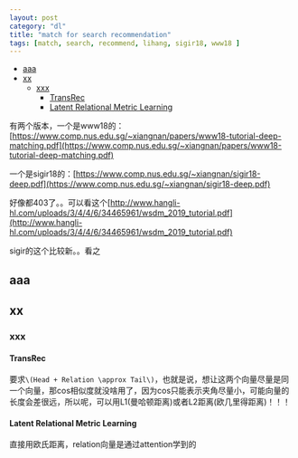 ```yaml
---
layout: post
category: "dl"
title: "match for search recommendation"
tags: [match, search, recommend, lihang, sigir18, www18 ]
---
```


<!-- TOC -->

- [aaa](#aaa)
- [xx](#xx)
    - [xxx](#xxx)
        - [TransRec](#transrec)
        - [Latent Relational Metric Learning](#latent-relational-metric-learning)

<!-- /TOC -->

有两个版本，一个是www18的：[https://www.comp.nus.edu.sg/~xiangnan/papers/www18-tutorial-deep-matching.pdf](https://www.comp.nus.edu.sg/~xiangnan/papers/www18-tutorial-deep-matching.pdf)

一个是sigir18的：[https://www.comp.nus.edu.sg/~xiangnan/sigir18-deep.pdf](https://www.comp.nus.edu.sg/~xiangnan/sigir18-deep.pdf)

好像都403了。。可以看这个[http://www.hangli-hl.com/uploads/3/4/4/6/34465961/wsdm_2019_tutorial.pdf](http://www.hangli-hl.com/uploads/3/4/4/6/34465961/wsdm_2019_tutorial.pdf)

sigir的这个比较新。。看之

## aaa

## xx

### xxx

#### TransRec

要求`\(Head + Relation \approx Tail\)`，也就是说，想让这两个向量尽量是同一个向量，那cos相似度就没啥用了，因为cos只能表示夹角尽量小，可能向量的长度会差很远，所以呢，可以用L1(曼哈顿距离)或者L2距离(欧几里得距离)！！！

#### Latent Relational Metric Learning

直接用欧氏距离，relation向量是通过attention学到的

